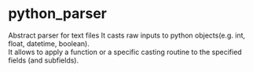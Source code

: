 # python_parser
Abstract parser for text files
It casts raw inputs to python objects(e.g. int, float, datetime, boolean).<br />
It allows to apply a function or a specific casting routine to the specified fields (and subfields).
